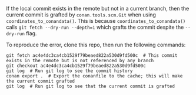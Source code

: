 If the local commit exists in the remote but not in a current branch, then the current commit is
grafted by `conan.tools.scm.Git` when using `coordinates_to_conandata()`. This is because
`coordinates_to_conandata()` calls `git fetch --dry-run --depth=1` which grafts the commit despite
the `--dry-run` flag.

To reproduce the error, clone this repo, then run the following commands:

```shell
git fetch ac4e4dc3ca4cb1529f79beaed822a530d9fd500c  # This commit exists in the remote but is not referenced by any branch
git checkout ac4e4dc3ca4cb1529f79beaed822a530d9fd500c
git log  # Run git log to see the commit history
conan export .  # Export the conanfile to the cache; this will make the current commit grafted
git log  # Run git log to see that the current commit is grafted
```
